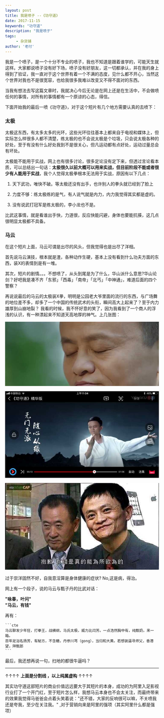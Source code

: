 ```yaml
---
layout: post
title: 我是喷子 --《功守道》
date: 2017-11-15
keywords: "功守道"
description: "我是喷子"
tags:
     - 杂货铺
author: '老付'
---
```



   我是一个喷子，是一个十分不专业的喷子，我也不知道是跟着谁学的，可能天生就这样。大家都说喷子没有好下场，喷子没有好朋友，这一切都承认，并在我的身上得到了验证，我一直对于这个世界有着一个不满的态度，见什么都不开心，当然这个世界对我也不是很宽容，也给我很多我难以改变又不得不面对的东西。        


   当我有想法去写这篇文章时，我就决心今后无论是在网上还是在生活中，不会做喷任何的事情，对所有的事情都有一个原谅的心态，得信。

   下面开始我的最后一喷《功守道》，对于这个短片有几个地方需要认真的去喷下：

### 太极     

   太极这东西，有太多太多的光环，这些光环往往基本上都来自于电视和媒体上，但实际怎么样很多人都不清楚，练太极的也不会说太极是个垃圾，只会说太极各种的好处，至于有没有什么好处我到不是很关心，但凡运动都有点好处，运动过量总会有坏处。       

   太极能不能用于实战，网上也有很多讨论，很多定论没有定下来，但透过言论看本质，可以总结出一句话：**太极很久以前大概可以用来实战，但目前阶段不能或者很少有人能用于实战**，我个人觉得太极拳根本无法用于实战，原因有以下几点：     

   1. 天下武功，唯快不破。等太极还没有出手，也许别人的拳头就已经到了脸上      

   2. 力度不够：练太极练的是气，有人说气就是内力，内力我觉得其实都是虚的。   

   3. 没有说武打冠军是练太极的，李小龙也不是。  

   比武这事情，就是看谁出手快，力道很，反应快能闪避，身体也要能抗揍，这几点很明显太极都不具备。   


### 马云      

   在这个短片上面，马云可谓是出尽的风头，但我觉得也是出尽了洋相。

   首先说马云演技，根本就是渣，各种动作生硬，基本上没有看到什么功夫方面的东西，装X的表情到是有一堆。  

   其次，短片的剧情。。。不想喷了，从头到尾是为了什么，华山派什么意思?华山论剑？好吧我是凑不齐「东邪」「西毒」「南帝」「北丐」「中神通」，难道后面的四个警察？

   再说说最后的马云的太极装X拳，明明是公园老大爷里面的流行的东西，与广场舞的地位差不多，却多了一个中国的传统武术的头衔，瞬间高大上起来了？至于内力雄厚到山崩地裂？ 我看的时候，我不怀好意的笑了，因为我看到了一个商人的浮浅的认识，有一种漂起来不知道天高地厚的神气。上几张图：

   ![biyan](/img/assets/penzi/biyan.jpg)


   ![mayun](/img/assets/penzi/mayun.jpg) 

   
   ![youqian](/img/assets/penzi/youqian.jpg)

   过于崇洋固然不好，自我意淫算是身体健康的症状? No,这是病，得治。    

   网上有一个段子，说的马云与甄子丹的比武对话：    

   
   **"咏春，叶问"**       
   **"马云，有钱"** 
    
   再有：  

    ```cte
    马云聊发少年狂，打拳王，战横纲，马氏太极，威力比闫芳。一点浩然胸中有，纯甄奶，来一箱。
    百年足浴名扬芳，有秘方，不含糖，丹参川芎（gong），当归和大黄。若想装逼寻师父，香港望，拜甄郎
    ```     

  最后，我还想再说一句，扫地的都很牛逼吗？

-------------------------------

↑↑↑↑ **上面是分割线 ，以上纯属虚构** ↑↑↑↑

 

 其实功守道这部短片的商业价值远远要大于其短片的本身，成功的为阿里入足影视行业打了一个开门红，至于短片怎么样，我想马云本身也不会太关注，而最终带来的效果我觉得马爸爸会点着头笑着说："还不错，大家的反响很可以嘛，不关喷我还是夸我，至少在关注我。"  ,对于营销向来是阿里的强项（其实阿里什么都是强项）

 
